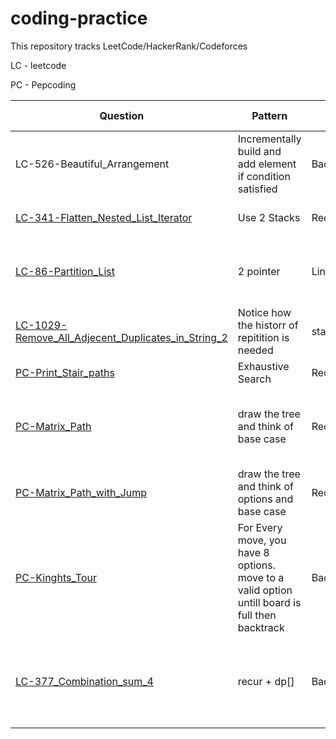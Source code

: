 # coding-practice
This repository tracks LeetCode/HackerRank/Codeforces

LC - leetcode

PC - Pepcoding

Question | Pattern | Type | Further Suggestion |time 1 |time 2| Notes | Link 
|--- | --- | --- | --- |--- |--- | --- | --- |
|LC-526-Beautiful_Arrangement | Incrementally build and add element if condition satisfied | Backtracking | Attempt it without using ArrayList | 50 mins |  
|[LC-341-Flatten_Nested_List_Iterator](recursion/LC-341-Flatten_Nested_List_Iterator)| Use 2 Stacks | Recursion | Attempth with 2 stacks only | 15 mins
|[LC-86-Partition_List](Linked_List/LC-86-Partition_List.java)  | 2 pointer | Linked List| follow up without auxillary DS in O(1) mem | 17 mins |
|[LC-1029-Remove_All_Adjecent_Duplicates_in_String_2](String/LC-1029-Remove_All_Adjecent_Duplicates_in_String_2.java)|Notice how the historr of repitition is needed|stack||25 min|
|[PC-Print_Stair_paths](recursion/PC-Print_Stair_paths.java)| Exhaustive Search | Recursion |  | 10 mins | || [Question](https://www.pepcoding.com/resources/online-java-foundation/recursion-on-the-way-up/print-stair-paths-official/ojquestion)
|[PC-Matrix_Path](recursion/PC-Matrix_Path.java])| draw the tree and think of base case |Recursion| |15 min| | levels/nodes equivalent to param and edges equiv to the for loop|
|[PC-Matrix_Path_with_Jump](recursion/PC-Matrix_Path_with_Jump.java)| draw the tree and think of options and base case |Recursion| |15 min|| NO Obstacles on Path.
|[PC-Kinghts_Tour](Backtracking/PC-Kinghts_tour.java) | For Every move, you have 8 options. move to a valid option untill board is full then backtrack|BackTracking| |40 mins|||
|[LC-377_Combination_sum_4](Bactracking/LC-377_Combination_sum_4.java)| recur + dp[] | Backtracking|What if input has negative nums?| 10 mins | |Never initialize dp[] or memo[] with 0, because actual ans can be 0|s